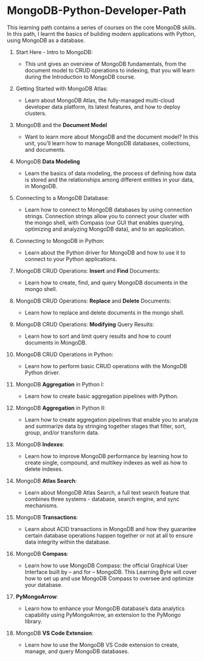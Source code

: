 # MongoDB-Python-Developer-Path

This learning path contains a series of courses on the core MongoDB skills. In this path, I learnt the basics of building modern applications with Python, using MongoDB as a database.

1. Start Here - Intro to MongoDB:
   - This unit gives an overview of MongoDB fundamentals, from the document model to CRUD operations to indexing, that you will learn during the Introduction to MongoDB course.

2. Getting Started with MongoDB Atlas:
   - Learn about MongoDB Atlas, the fully-managed multi-cloud developer data platform, its latest features, and how to deploy clusters.

3. MongoDB and the **Document Model**
   - Want to learn more about MongoDB and the document model? In this unit, you’ll learn how to manage MongoDB databases, collections, and documents.

4. MongoDB **Data Modeling**
   - Learn the basics of data modeling, the process of defining how data is stored and the relationships among different entities in your data, in MongoDB.

5. Connecting to a MongoDB Database:
   - Learn how to connect to MongoDB databases by using connection strings. Connection strings allow you to connect your cluster with the mongo shell, with Compass (our GUI that enables querying, optimizing and analyzing MongoDB data), and to an application.

6. Connecting to MongoDB in Python:
   - Learn about the Python driver for MongoDB and how to use it to connect to your Python applications.

7. MongoDB CRUD Operations: **Insert** and **Find** Documents:
   - Learn how to create, find, and query MongoDB documents in the mongo shell.

8. MongoDB CRUD Operations: **Replace** and **Delete** Documents:
   - Learn how to replace and delete documents in the mongo shell.

9. MongoDB CRUD Operations: **Modifying** Query Results:
   - Learn how to sort and limit query results and how to count documents in MongoDB.

10. MongoDB CRUD Operations in Python:
      - Learn how to perform basic CRUD operations with the MongoDB Python driver.

11. MongoDB **Aggregation** in Python I:
    - Learn how to create basic aggregation pipelines with Python.

12. MongoDB **Aggregation** in Python II:
    - Learn how to create aggregation pipelines that enable you to analyze and summarize data by stringing together stages that filter, sort, group, and/or transform data.

13. MongoDB **Indexes**:
    - Learn how to improve MongoDB performance by learning how to create single, compound, and multikey indexes as well as how to delete indexes.

14. MongoDB **Atlas Search**:
    - Learn about MongoDB Atlas Search, a full text search feature that combines three systems - database, search engine, and sync mechanisms.

15. MongoDB **Transactions**:
    - Learn about ACID transactions in MongoDB and how they guarantee certain database operations happen together or not at all to ensure data integrity within the database.

16. MongoDB **Compass**:
    - Learn how to use MongoDB Compass: the official Graphical User Interface built by – and for – MongoDB. This Learning Byte will cover how to set up and use MongoDB Compass to oversee and optimize your database.

17. **PyMongoArrow**:
    - Learn how to enhance your MongoDB database’s data analytics capability using PyMongoArrow, an extension to the PyMongo library.

18. MongoDB **VS Code Extension**:
    - Learn how to use the MongoDB VS Code extension to create, manage, and query MongoDB databases.

   

   


   


   

   

   







   


   

   

   







   



   


